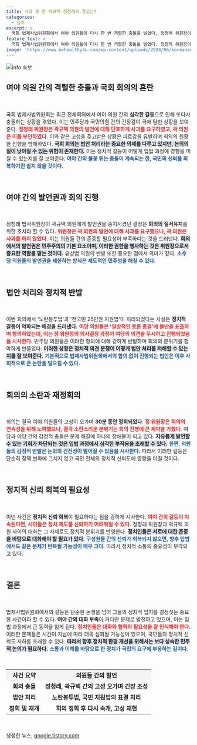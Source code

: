 ```yaml
---
title: 사과 못 한 곽규택 정청래의 경고는?
categories:
  - 정치
excerpt: >
  국회 법제사법위원회에서 여야 의원들이 다시 한 번 격렬한 충돌을 벌였다. 정청래 위원장이 곽규택 의원에게 발언권 중지 경고를 하자, 고성이 오가며 회의는 또다시 정회됐다. 이 충돌의 배경에는 법안 표결과 의원 간의 갈등이 얽혀있어, 정치적 긴장감이 고조되고 있다.
feature_text: >
  국회 법제사법위원회에서 여야 의원들이 다시 한 번 격렬한 충돌을 벌였다. 정청래 위원장이 곽규택 의원에게 발언권 중지 경고를 하자, 고성이 오가며 회의는 또다시 정회됐다. 이 충돌의 배경에는 법안 표결과 의원 간의 갈등이 얽혀있어, 정치적 긴장감이 고조되고 있다.
image: 'https://www.behealthy4u.com/wp-content/uploads/2024/06/koreanews.jpg'
---
```


<p><img src="https://www.behealthy4u.com/wp-content/uploads/2024/06/koreanews.jpg" alt="info 속보" /></p>

<h2 data-ke-size="size26">여야 의원 간의 격렬한 충돌과 국회 회의의 혼란</h2>

<p data-ke-size="size16">&nbsp;</p>

<p>국회 법제사법위원회는 최근 전체회의에서 여야 의원 간의 <b>심각한 갈등</b>으로 인해 또다시 충돌하는 상황을 겪었다. 이는 민주당과 국민의힘 간의 긴장감이 극에 달한 상황을 보여준다. <b><span style="color: #ee2323;">정청래 위원장은 곽규택 의원의 발언에 대해 단호하게 사과를 요구하였고, 곽 의원은 이를 부인하였다.</span></b> 이와 같은 고성을 주고받은 상황은 피로감을 유발하며 회의의 원활한 진행을 방해하였다. <b><span style="background-color: #21538527;">국회 회의는 법안 처리라는 중요한 의제를 다루고 있지만, 논의의 질이 낮아질 수 있는 위험이 존재한다.</span></b> 이는 정치적 갈등이 어떻게 입법 과정에 영향을 미칠 수 있는지를 잘 보여준다. <b><span style="color: #1a5490;">여야 간의 불꽃 튀는 충돌이 계속되는 한, 국민의 신뢰를 회복하기란 쉽지 않을 것이다.</span></b></p>

<p data-ke-size="size16">&nbsp;</p>

<h2 data-ke-size="size26">여야 간의 발언권과 회의 진행</h2>

<p data-ke-size="size16">&nbsp;</p>

<p>정청래 법사위원장이 곽규택 의원에게 발언권을 중지시켰던 결정은 <b>회의의 질서유지</b>를 위한 조치라 할 수 있다. <b><span style="color: #ee2323;">위원장은 곽 의원의 발언에 대해 사과를 요구했으나, 곽 의원은 사과를 하지 않았다.</span></b> 이는 의원들 간의 존중할 필요성이 부족하다는 것을 드러낸다. <b><span style="background-color: #21538527;">회의에서의 발언권은 민주주의의 기본 요소이며, 이러한 권한을 행사하는 것은 위원장으로서 중요한 역할을 맡는 것이다.</span></b> 유상범 의원의 반발 또한 중요한 점에서 의미가 깊다. <b><span style="color: #1a5490;">소수당 의원들의 발언권을 제한하는 방식은 제도적인 민주성을 해칠 수 있다.</span></b> </p>

<p data-ke-size="size16">&nbsp;</p>

<h2 data-ke-size="size26">법안 처리와 정치적 반발</h2>

<p data-ke-size="size16">&nbsp;</p>

<p>이번 회의에서 '노란봉투법'과 '전국민 25만원 지원법'이 처리되었다는 사실은 <b>정치적 갈등이 악화되는 배경을 드러낸다.</b> <b><span style="color: #ee2323;">여당 의원들은 '일방적인 토론 종결'에 불만을 표출하며 항의하였는데, 이는 정 위원장의 의사결정 과정이 여당의 의견을 무시하고 진행되었음을 시사한다.</span></b> 민주당 의원들은 이러한 항의에 대해 강하게 반발하며 회의의 분위기를 험악하게 만들었다. <b><span style="background-color: #21538527;">이러한 상황은 정치적 의견 분쟁이 어떻게 법안 처리를 저해할 수 있는지를 잘 보여준다.</span></b> <b><span style="color: #1a5490;">기본적으로 법제사법위원회에서의 합의 없이 진행되는 법안은 이후 사회적으로 큰 논란을 일으킬 수 있다.</span></b></p>

<p data-ke-size="size16">&nbsp;</p>

<h2 data-ke-size="size26">회의의 소란과 재정회의</h2>

<p data-ke-size="size16">&nbsp;</p>

<p>회의는 결국 여야 의원들의 고성이 오가며 <b>30분 동안 정회되었다</b>. <b><span style="color: #ee2323;">정 위원장은 회의의 연속성을 위해 노력했으나, 결국 소란스러운 분위기는 회의 진행에 큰 제약을 가했다.</span></b> 여당과 야당 간의 감정적 충돌은 문제 해결에 하나의 장애물이 되고 있다. <b><span style="background-color: #21538527;">자유롭게 발언할 수 있는 기회가 차단되는 것은 입법 과정에서 심각한 부작용을 초래할 수 있다.</span></b> <b><span style="color: #1a5490;">한편, 의원들의 감정적 반발은 논의의 건전성이 떨어질 수 있음을 시사한다.</span></b> 따라서 이러한 갈등은 단순히 정책 변화에 그치지 않고 국민 전체의 정치적 신뢰도에 영향을 미칠 것이다.</p>

<p data-ke-size="size16">&nbsp;</p>

<h2 data-ke-size="size26">정치적 신뢰 회복의 필요성</h2>

<p data-ke-size="size16">&nbsp;</p>

<p>이번 사건은 <b>정치적 신뢰 회복</b>이 필요하다는 점을 강하게 시사한다. <b><span style="color: #ee2323;">여야 간의 갈등이 지속된다면, 시민들은 정치 제도를 신뢰하기 어려워질 수 있다.</span></b> 정청래 위원장과 곽규택 의원 사이의 대화는 그 자체로도 정치적 분위기를 반영한다. <b><span style="background-color: #21538527;">정치인들은 서로에 대한 존중을 바탕으로 대화해야 할 필요가 있다.</span></b> <b><span style="color: #1a5490;">구성원들 간의 신뢰가 회복되지 않으면, 향후 입법에서도 같은 문제가 반복될 가능성이 매우 크다.</span></b> 따라서 정치적 소통의 중요성이 부각되고 있다. </p>

<p data-ke-size="size16">&nbsp;</p>

<h2 data-ke-size="size26">결론</h2>

<p data-ke-size="size16">&nbsp;</p>

<p>법제사법위원회에서의 갈등은 단순한 논쟁을 넘어 그들의 정치적 입지를 결정짓는 중요한 사건이라 할 수 있다. <b>여야 간의 대화 부족</b>이 커다란 문제로 발전하고 있으며, 이는 입법 과정에서 큰 동력을 잃게 된다. <b><span style="color: #ee2323;">정치인들은 대화와 협력의 필요성을 잘 인식해야 한다.</span></b> 이러한 문제들은 시간이 지남에 따라 더욱 심화될 가능성이 있으며, 국민들의 정치적 신뢰도 저하를 초래할 수 있다. <b><span style="background-color: #21538527;">따라서 향후 정치적 환경 개선을 위해서는 보다 성숙한 민주적 논의가 필요하다.</span></b> <b><span style="color: #1a5490;">소통과 이해를 바탕으로 한 정치가 국민의 요구에 부응하는 길이다.</span></b> </p>

<p data-ke-size="size16">&nbsp;</p>

<table style="width: 100%; border-collapse: collapse;">
    <tr style="background-color: #f3f3f3;">
        <td style="text-align: center; height: 17px;"><b>사건 요약</b></td>
        <td style="text-align: center; height: 17px;"><b>의원들 간의 발언</b></td>
    </tr>
    <tr>
        <td style="text-align: center; height: 17px;"><b>회의 충돌</b></td>
        <td style="text-align: center; height: 17px;"><b>정청래, 곽규택 간의 고성 오가며 긴장 조성</b></td>
    </tr>
    <tr>
        <td style="text-align: center; height: 17px;"><b>법안 처리</b></td>
        <td style="text-align: center; height: 17px;"><b>노란봉투법, 국민 지원법의 표결 처리</b></td>
    </tr>
    <tr>
        <td style="text-align: center; height: 17px;"><b>정회 및 재개</b></td>
        <td style="text-align: center; height: 17px;"><b>회의 정회 후 다시 속개, 고성 재현</b></td>
    </tr>
</table>

<p data-ke-size="size16">&nbsp;</p>
생생한 뉴스, <a href="https://qoogle.tistory.com" rel="dofollow">qoogle.tistory.com</a>


